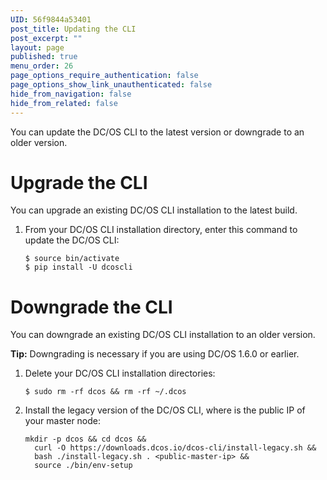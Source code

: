 ```yaml
---
UID: 56f9844a53401
post_title: Updating the CLI
post_excerpt: ""
layout: page
published: true
menu_order: 26
page_options_require_authentication: false
page_options_show_link_unauthenticated: false
hide_from_navigation: false
hide_from_related: false
---
```

You can update the DC/OS CLI to the latest version or downgrade to an older version.

# <a name="upgrade"></a>Upgrade the CLI

You can upgrade an existing DC/OS CLI installation to the latest build.

1.  From your DC/OS CLI installation directory, enter this command to update the DC/OS CLI:
    
        $ source bin/activate
        $ pip install -U dcoscli
        

# <a name="downgrade"></a>Downgrade the CLI

You can downgrade an existing DC/OS CLI installation to an older version.

**Tip:** Downgrading is necessary if you are using DC/OS 1.6.0 or earlier.

1.  Delete your DC/OS CLI installation directories:
    
        $ sudo rm -rf dcos && rm -rf ~/.dcos
        

2.  Install the legacy version of the DC/OS CLI, where <public-master-ip> is the public IP of your master node:
    
        mkdir -p dcos && cd dcos && 
          curl -O https://downloads.dcos.io/dcos-cli/install-legacy.sh && 
          bash ./install-legacy.sh . <public-master-ip> && 
          source ./bin/env-setup